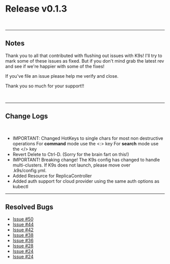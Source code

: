# Release v0.1.3

<br/>

---
## Notes

Thank you to all that contributed with flushing out issues with K9s! I'll try
to mark some of these issues as fixed. But if you don't mind grab the latest
rev and see if we're happier with some of the fixes!

If you've file an issue please help me verify and close.

Thank you so much for your support!!

<br/>

---
## Change Logs

<br/>

+ IMPORTANT: Changed HotKeys to single chars for most non destructive operations
  For **command** mode use the <:> key
  For **search** mode use the </> key
+ Revert Delete to Ctrl-D. (Sorry for the brain fart on this!)
+ IMPORTANT! Breaking change! The K9s config has changed to handle multi-clusters.
  If K9s does not launch, please move over .k9s/config.yml.
+ Added Resource for ReplicaController
+ Added auth support for cloud provider using the same auth options as kubectl

---
## Resolved Bugs

+ [Issue #50](https://github.com/derailed/k9s/issues/50)
+ [Issue #44](https://github.com/derailed/k9s/issues/44)
+ [Issue #42](https://github.com/derailed/k9s/issues/42)
+ [Issue #38](https://github.com/derailed/k9s/issues/38)
+ [Issue #36](https://github.com/derailed/k9s/issues/36)
+ [Issue #28](https://github.com/derailed/k9s/issues/28)
+ [Issue #24](https://github.com/derailed/k9s/issues/24)
+ [Issue #24](https://github.com/derailed/k9s/issues/3)
